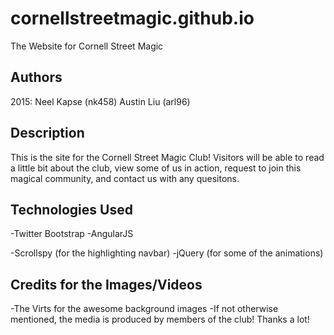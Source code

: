 # cornellstreetmagic.github.io
The Website for Cornell Street Magic

## Authors
2015:
Neel Kapse (nk458) 
Austin Liu (arl96)

## Description
This is the site for the Cornell Street Magic Club! Visitors will be able to read a little bit about the club, view some of us in action, request to join this magical community, and contact us with any quesitons.

## Technologies Used
-Twitter Bootstrap
-AngularJS

-Scrollspy (for the highlighting navbar)
-jQuery (for some of the animations)

## Credits for the Images/Videos
-The Virts for the awesome background images
-If not otherwise mentioned, the media is produced by members of the club! Thanks a lot!